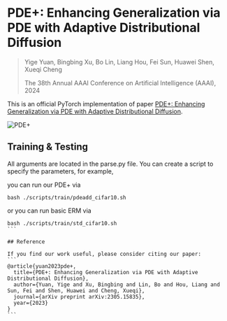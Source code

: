 # PDE+: Enhancing Generalization via PDE with Adaptive Distributional Diffusion

> Yige Yuan, Bingbing Xu, Bo Lin, Liang Hou, Fei Sun, Huawei Shen, Xueqi Cheng
> 
> The 38th Annual AAAI Conference on Artificial Intelligence (AAAI), 2024

This is an official PyTorch implementation of paper [PDE+: Enhancing Generalization via PDE with Adaptive Distributional Diffusion](https://arxiv.org/pdf/2305.15835.pdf).

![PDE+](pic/pdeadd.jpg)


## Training & Testing

All arguments are located in the parse.py file. You can create a script to specify the parameters, for example,

you can run our PDE+ via
```
bash ./scripts/train/pdeadd_cifar10.sh 
```
or you can run basic ERM via
``````
bash ./scripts/train/std_cifar10.sh 
```

## Reference

If you find our work useful, please consider citing our paper:
```
@article{yuan2023pde+,
  title={PDE+: Enhancing Generalization via PDE with Adaptive Distributional Diffusion},
  author={Yuan, Yige and Xu, Bingbing and Lin, Bo and Hou, Liang and Sun, Fei and Shen, Huawei and Cheng, Xueqi},
  journal={arXiv preprint arXiv:2305.15835},
  year={2023}
}
```